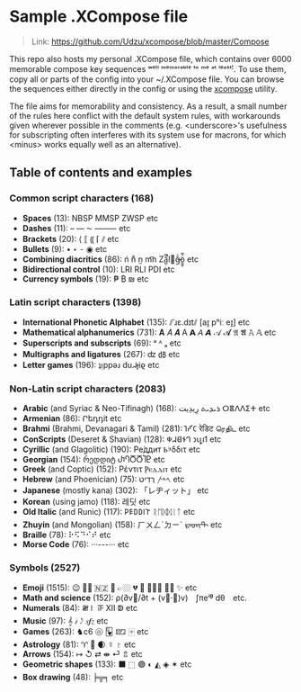 
# Sample .XCompose file

> Link: https://github.com/Udzu/xcompose/blob/master/Compose

This repo also hosts my personal .XCompose file, which contains over 6000 memorable compose key sequences ʷᵉˡˡ ᵐᵉᵐᵒʳᵃᵇˡᵉ ᵗᵒ ᵐᵉ ᵃᵗ ˡᵉᵃˢᵗꜝ. To use them, copy all or parts of the config into your ~/.XCompose file. You can browse the sequences either directly in the config or using the [xcompose](https://github.com/Udzu/xcompose/) utility.

The file aims for memorability and consistency. As a result, a small number of the rules here conflict with the default system rules, with workarounds given wherever possible in the comments (e.g. \<underscore>'s usefulness for subscripting often interferes with its system use for macrons, for which \<minus> works equally well as an alternative).

## Table of contents and examples

### Common script characters (168)
* **Spaces** (13): NBSP MMSP ZWSP etc
* **Dashes** (11): – — ⁓ ⸻ etc
* **Brackets** (20): ⟨ ⟦ ⸨ ⌈ ⫽ etc
* **Bullets** (9): • ‣ ⁃ ◉ etc
* **Combining diacritics** (86): ń n̊ n̫ m͡n Zǎ̺̣͆̚l⃪ğ̶̍ö̱̰̥̂̃ etc
* **Bidirectional control** (10): LRI RLI PDI etc
* **Currency symbols** (19): ₱ ₿ ₪ etc

### Latin script characters (1398)
* **International Phonetic Alphabet** (135): ⫽ˈɹɛ.dɪt⫽ [aɪ̯ pʰiː eɪ̯] etc
* **Mathematical alphanumerics** (731): 𝐀 𝐴 𝑨 A 𝗔 𝘈 𝘼 𝒜 𝓐 𝔄 𝕬 𝙰 𝔸 etc
* **Superscripts and subscripts** (69): ᵃ ᴬ ₐ etc
* **Multigraphs and ligatures** (267): ʣ ㏈ etc
* **Letter games** (196): ʇᴉppǝɹ duᖹɟiϱ etc

### Non-Latin script characters (2083)
* **Arabic** (and Syriac & Neo-Tifinagh) (168): ⁧رِيدِيت⁩ ⁧ܪܝܕܝܬ⁩ ⵔⴻⴷⴷⵉⵜ etc
* **Armenian** (86): Րեդդit etc
* **Brahmi** (Brahmi, Devanagari & Tamil) (281): 𑀭𑁂𑀟𑀺𑀝 रेडिट ரெதிட etc
* **ConScripts** (Deseret & Shavian) (128): 𐐡𐐇𐐔𐐆𐐓 𐑮𐑧𐑛𐑦𐑑 etc
* **Cyrillic** (and Glagolitic) (190): Ре́ддит Ⱃⰵδδιτ etc
* **Georgian** (154): რედდიტ ႰႤႣႣႨႲ etc
* **Greek** (and Coptic) (152): Ρέντιτ Ⲣⲉⲇⲇⲓⲧ etc
* **Hebrew** (and Phoenician) (75): ⁧רֶדִיט⁩ ⁧𐤓𐤃𐤕⁩ etc
* **Japanese** (mostly kana) (302): 「レヂィット」 etc
* **Korean** (using jamo) (118): 레딧 etc
* **Old Italic** (and Runic) (117): 𐌓𐌄𐌃𐌃𐌉𐌕 ᚱᛖᛞᛞᛁᛏ etc
* **Zhuyin** (and Mongolian) (158): ㄏㄨㄥˊㄉㄧˊ ᠷᠡᠳᠢᠲ etc
* **Braille** (78): ⠗⠫⠙⠊⠞ etc
* **Morse Code** (76): ···---··· etc

### Symbols (2527)
* **Emoji** (1515): 😉 👌🏾 🇳🇿 🫡 👉🏼 💔 🤣 🤦🏽‍♀️ 🏳️‍⚧️ ✨ etc
* **Math and science** (152): ρ(∂v⃗/∂t + (v⃗·∇)v) ∫πeⁱᶿ dθ etc.
* **Numerals** (84): 𝍸𝍷 𝍵 Ⅻ ↁ etc
* **Music** (97): 𝄞 𝅗𝅨𝅥 𝅃𝅥𝅮 𝆍𝆑𝆎 etc
* **Games** (263): ♞c6 🩡 🂽 🁖 🀄︎ etc
* **Astrology** (81): ♈ 🐉 🌒 ☿ ♇ etc
* **Arrows** (154): ↦ ↺ ⇄ ⇼ ⏎ ⇬ etc
* **Geometric shapes** (133): ⬛ ⬚ 🟣 ◐ ◭ ◈ ✶ etc
* **Box drawing** (48): ╞╦╕ etc
